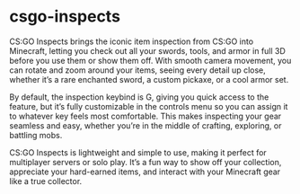 # csgo-inspects
CS:GO Inspects brings the iconic item inspection from CS:GO into Minecraft, letting you check out all your swords, tools, and armor in full 3D before you use them or show them off. With smooth camera movement, you can rotate and zoom around your items, seeing every detail up close, whether it’s a rare enchanted sword, a custom pickaxe, or a cool armor set.

By default, the inspection keybind is G, giving you quick access to the feature, but it’s fully customizable in the controls menu so you can assign it to whatever key feels most comfortable. This makes inspecting your gear seamless and easy, whether you’re in the middle of crafting, exploring, or battling mobs.

CS:GO Inspects is lightweight and simple to use, making it perfect for multiplayer servers or solo play. It’s a fun way to show off your collection, appreciate your hard-earned items, and interact with your Minecraft gear like a true collector.